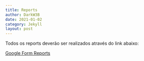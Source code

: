 ```yaml
---
title: Reports
author: DarkW3B
date: 2021-01-02
category: Jekyll
layout: post
---
```


Todos os reports deverão ser realizados através do link abaixo:

[Google Form Reports](https://docs.google.com/forms/d/e/1FAIpQLSeAIKP_VZyhDiKoQzdhP6tVR7wmlQliTfC6LLWBiyQrOvHZRg/viewform)